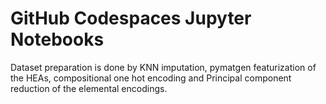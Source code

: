 # GitHub Codespaces Jupyter Notebooks

Dataset preparation is done by KNN imputation, pymatgen featurization of the HEAs, compositional one hot encoding and Principal component reduction of the elemental encodings.
